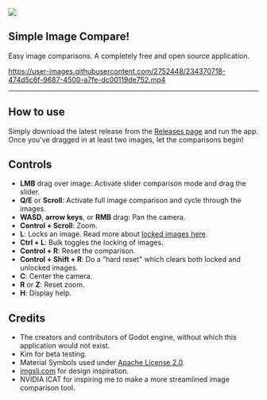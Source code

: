 ![](https://user-images.githubusercontent.com/2752448/234367857-e9e4fcc8-a87a-4b70-acd8-874c86058d2f.png)

## Simple Image Compare!

Easy image comparisons. A completely free and open source application. 

https://user-images.githubusercontent.com/2752448/234370718-474d5c6f-9687-4500-a7fe-dc00119de752.mp4

***
## How to use

Simply download the latest release from the [Releases page](https://github.com/Sirosky/Simple-Image-Compare/releases) and run the app. Once you've dragged in at least two images, let the comparisons begin!

## Controls

- **LMB** drag over image: Activate slider comparison mode and drag the slider.
- **Q/E** or **Scroll**: Activate full image comparison and cycle through the images.
- **WASD**, **arrow keys**, or **RMB** drag: Pan the camera.
- **Control + Scroll**: Zoom.
- **L**: Locks an image. Read more about [locked images here](https://github.com/Sirosky/Simple-Image-Compare/releases/tag/1.2).
- **Ctrl + L**: Bulk toggles the locking of images.
- **Control + R**: Reset the comparison. 
- **Control + Shift + R**: Do a "hard reset" which clears both locked and unlocked images.
- **C**: Center the camera.
- **R** or **Z**: Reset zoom.
- **H**: Display help.

## Credits

- The creators and contributors of Godot engine, without which this application would not exist.
- Kim for beta testing.
- Material Symbols used under [Apache License 2.0](https://www.apache.org/licenses/LICENSE-2.0).
- [imgsli.com](imgsli.com) for design inspiration.
- NVIDIA ICAT for inspiring me to make a more streamlined image comparison tool.
